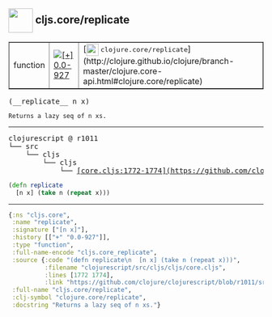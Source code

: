 ## <img width="48px" valign="middle" src="http://i.imgur.com/Hi20huC.png"> cljs.core/replicate

 <table border="1">
<tr>
<td>function</td>
<td><a href="https://github.com/cljsinfo/api-refs/tree/0.0-927"><img valign="middle" alt="[+] 0.0-927" src="https://img.shields.io/badge/+-0.0--927-lightgrey.svg"></a> </td>
<td>
[<img height="24px" valign="middle" src="http://i.imgur.com/1GjPKvB.png"> <samp>clojure.core/replicate</samp>](http://clojure.github.io/clojure/branch-master/clojure.core-api.html#clojure.core/replicate)
</td>
</tr>
</table>

 <samp>
(__replicate__ n x)<br>
</samp>

```
Returns a lazy seq of n xs.
```

---

 <pre>
clojurescript @ r1011
└── src
    └── cljs
        └── cljs
            └── <ins>[core.cljs:1772-1774](https://github.com/clojure/clojurescript/blob/r1011/src/cljs/cljs/core.cljs#L1772-L1774)</ins>
</pre>

```clj
(defn replicate
  [n x] (take n (repeat x)))
```


---

```clj
{:ns "cljs.core",
 :name "replicate",
 :signature ["[n x]"],
 :history [["+" "0.0-927"]],
 :type "function",
 :full-name-encode "cljs.core_replicate",
 :source {:code "(defn replicate\n  [n x] (take n (repeat x)))",
          :filename "clojurescript/src/cljs/cljs/core.cljs",
          :lines [1772 1774],
          :link "https://github.com/clojure/clojurescript/blob/r1011/src/cljs/cljs/core.cljs#L1772-L1774"},
 :full-name "cljs.core/replicate",
 :clj-symbol "clojure.core/replicate",
 :docstring "Returns a lazy seq of n xs."}

```
